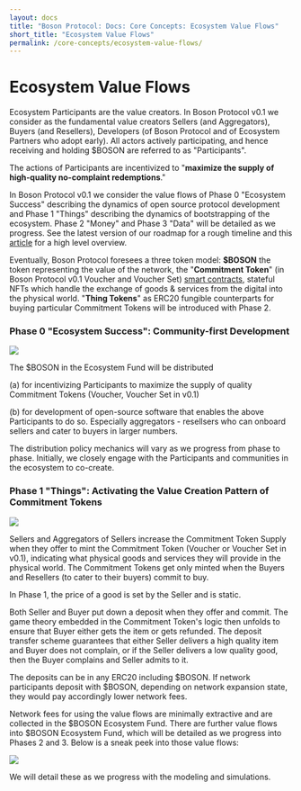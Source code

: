 ```yaml
---
layout: docs
title: "Boson Protocol: Docs: Core Concepts: Ecosystem Value Flows"
short_title: "Ecosystem Value Flows"
permalink: /core-concepts/ecosystem-value-flows/
---
```


# Ecosystem Value Flows

Ecosystem Participants are the value creators. In Boson Protocol v0.1 we consider as the fundamental value creators Sellers (and Aggregators), Buyers (and Resellers), Developers (of Boson Protocol and of Ecosystem Partners who adopt early).  All actors actively participating, and hence receiving and holding $BOSON are referred to as "Participants".

The actions of Participants are incentivized to "**maximize the supply of high-quality no-complaint redemptions**."

In Boson Protocol v0.1 we consider the value flows of Phase 0 "Ecosystem Success" describing the dynamics of open source protocol development and Phase 1 "Things" describing the dynamics of bootstrapping of the ecosystem.  Phase 2 "Money" and Phase 3 "Data" will be detailed as we progress. See the latest version of our roadmap for a rough timeline and this [article](https://medium.com/bosonprotocol/boson-ecosystem-value-flows-857baa2fbc62) for a high level overview. 

Eventually, Boson Protocol foresees a three token model: **$BOSON** the token representing the value of the network, the "**Commitment Token**" (in Boson Protocol v0.1 Voucher and Voucher Set) [smart contracts](https://github.com/bosonprotocol/docs.bosonprotocol.io/blob/main/src/docs/protocol-overview/smart-contracts.md), stateful NFTs which handle the exchange of goods & services from the digital into the physical world. "**Thing Tokens**" as ERC20 fungible counterparts for buying particular Commitment Tokens will be introduced with Phase 2.


### Phase 0 "Ecosystem Success": Community-first Development

![](https://github.com/bosonprotocol/docs.bosonprotocol.io/blob/main/src/docs/core-concepts/Phase0.png)

The $BOSON in the Ecosystem Fund will be distributed 

(a) for incentivizing Participants to maximize the supply of quality Commitment Tokens (Voucher, Voucher Set in v0.1)

(b) for development of open-source software that enables the above Participants to do so. Especially aggregators - resellsers who can onboard sellers and cater to buyers in larger numbers.

The distribution policy mechanics will vary as we progress from phase to phase. Initially, we closely engage with the Participants and communities in the ecosystem to co-create.


### Phase 1 "Things": Activating the Value Creation Pattern of Commitment Tokens

![](https://github.com/bosonprotocol/docs.bosonprotocol.io/blob/main/src/docs/core-concepts/Phase1.png)

Sellers and Aggregators of Sellers increase the Commitment Token Supply when they offer to mint the Commitment Token (Voucher or Voucher Set in v0.1), indicating what physical goods and services they will provide in the physical world. The Commitment Tokens get only minted when the Buyers and Resellers (to cater to their buyers) commit to buy. 

In Phase 1, the price of a good is set by the Seller and is static. 

Both Seller and Buyer put down a deposit when they offer and commit. The game theory embedded in the Commitment Token's logic then unfolds to ensure that Buyer either gets the item or gets refunded. The deposit transfer scheme guarantees that either Seller delivers a high quality item and Buyer does not complain, or if the Seller delivers a low quality good, then the Buyer complains and Seller admits to it.

The deposits can be in any ERC20 including $BOSON. If network participants deposit with $BOSON, depending on network expansion state, they would pay accordingly lower network fees.

Network fees for using the value flows are minimally extractive and are collected in the $BOSON Ecosystem Fund. There are further value flows into $BOSON Ecosystem Fund, which will be detailed as we progress into Phases 2 and 3. Below is a sneak peek into those value flows:

![](https://github.com/bosonprotocol/docs.bosonprotocol.io/blob/main/src/docs/core-concepts/Phase2-3.png)

We will detail these as we progress with the modeling and simulations.
